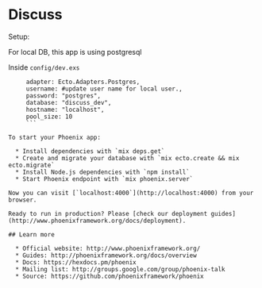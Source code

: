 # Discuss

Setup:

For local DB, this app is using postgresql

Inside `config/dev.exs`

```config :discuss, Discuss.Repo,
     adapter: Ecto.Adapters.Postgres,
     username: #update user name for local user.,
     password: "postgres",
     database: "discuss_dev",
     hostname: "localhost",
     pool_size: 10
     ```

To start your Phoenix app:

  * Install dependencies with `mix deps.get`
  * Create and migrate your database with `mix ecto.create && mix ecto.migrate`
  * Install Node.js dependencies with `npm install`
  * Start Phoenix endpoint with `mix phoenix.server`

Now you can visit [`localhost:4000`](http://localhost:4000) from your browser.

Ready to run in production? Please [check our deployment guides](http://www.phoenixframework.org/docs/deployment).

## Learn more

  * Official website: http://www.phoenixframework.org/
  * Guides: http://phoenixframework.org/docs/overview
  * Docs: https://hexdocs.pm/phoenix
  * Mailing list: http://groups.google.com/group/phoenix-talk
  * Source: https://github.com/phoenixframework/phoenix
